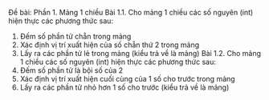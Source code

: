 Đề bài:
Phần 1. Mảng 1 chiều
Bài 1.1. Cho mảng 1 chiều các số nguyên (int) hiện thực các phương thức sau:
1) Đếm số phần tử chẵn trong mảng
2) Xác định vị trí xuất hiện của số chẵn thứ 2 trong mảng
3) Lấy ra các phần tử lẻ trong mảng (kiểu trả về là mảng)
Bài 1.2. Cho mảng 1 chiều các số nguyên (int) hiện thực các phương thức sau:
1) Đếm số phần tử là bội số của 2
2) Xác định vị trí xuất hiện cuối cùng của 1 số cho trước trong mảng
3) Lấy ra các phần tử nhỏ hơn 1 số cho trước (kiểu trả về là mảng)
